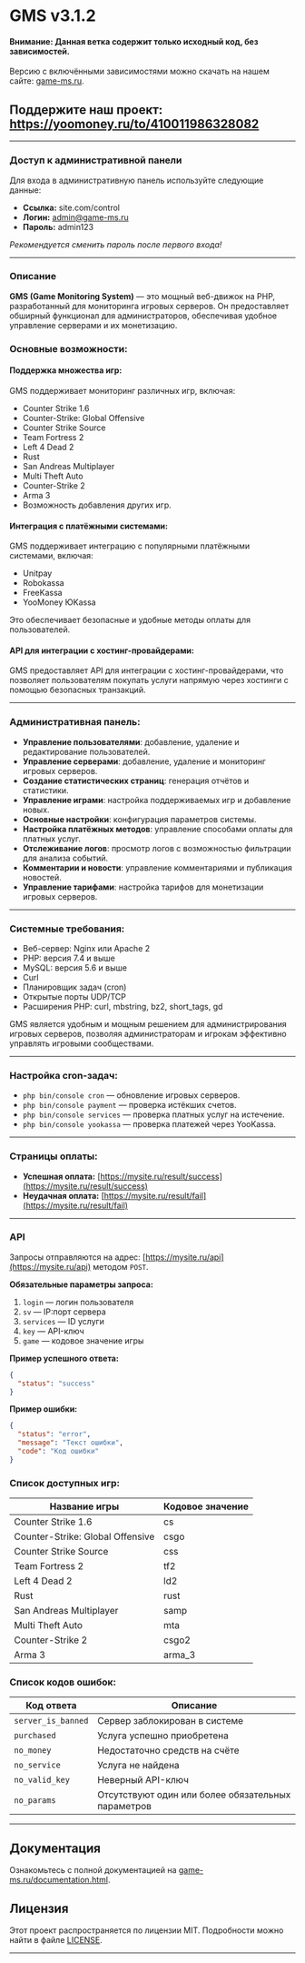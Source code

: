 # GMS v3.1.2

#### Внимание: Данная ветка содержит только исходный код, без зависимостей.

Версию с включёнными зависимостями можно скачать на нашем сайте: [game-ms.ru](https://game-ms.ru).

## Поддержите наш проект: https://yoomoney.ru/to/410011986328082

---


### Доступ к административной панели

Для входа в административную панель используйте следующие данные:

- **Ссылка:** site.com/control
- **Логин:** admin@game-ms.ru
- **Пароль:** admin123

*Рекомендуется сменить пароль после первого входа!*

---

### Описание

**GMS (Game Monitoring System)** — это мощный веб-движок на PHP, разработанный для мониторинга игровых серверов. Он предоставляет обширный функционал для администраторов, обеспечивая удобное управление серверами и их монетизацию.

### Основные возможности:

#### Поддержка множества игр:
GMS поддерживает мониторинг различных игр, включая:
- Counter Strike 1.6
- Counter-Strike: Global Offensive
- Counter Strike Source
- Team Fortress 2
- Left 4 Dead 2
- Rust
- San Andreas Multiplayer
- Multi Theft Auto
- Counter-Strike 2
- Arma 3
- Возможность добавления других игр.

#### Интеграция с платёжными системами:
GMS поддерживает интеграцию с популярными платёжными системами, включая:
- Unitpay
- Robokassa
- FreeKassa
- YooMoney ЮKassa

Это обеспечивает безопасные и удобные методы оплаты для пользователей.

#### API для интеграции с хостинг-провайдерами:
GMS предоставляет API для интеграции с хостинг-провайдерами, что позволяет пользователям покупать услуги напрямую через хостинги с помощью безопасных транзакций.

---

### Административная панель:

- **Управление пользователями**: добавление, удаление и редактирование пользователей.
- **Управление серверами**: добавление, удаление и мониторинг игровых серверов.
- **Создание статистических страниц**: генерация отчётов и статистики.
- **Управление играми**: настройка поддерживаемых игр и добавление новых.
- **Основные настройки**: конфигурация параметров системы.
- **Настройка платёжных методов**: управление способами оплаты для платных услуг.
- **Отслеживание логов**: просмотр логов с возможностью фильтрации для анализа событий.
- **Комментарии и новости**: управление комментариями и публикация новостей.
- **Управление тарифами**: настройка тарифов для монетизации игровых серверов.

---

### Системные требования:

- Веб-сервер: Nginx или Apache 2
- PHP: версия 7.4 и выше
- MySQL: версия 5.6 и выше
- Curl
- Планировщик задач (cron)
- Открытые порты UDP/TCP
- Расширения PHP: curl, mbstring, bz2, short_tags, gd

GMS является удобным и мощным решением для администрирования игровых серверов, позволяя администраторам и игрокам эффективно управлять игровыми сообществами.

---

### Настройка cron-задач:

- `php bin/console cron` — обновление игровых серверов.
- `php bin/console payment` — проверка истёкших счетов.
- `php bin/console services` — проверка платных услуг на истечение.
- `php bin/console yookassa` — проверка платежей через YooKassa.

---

### Страницы оплаты:

- **Успешная оплата:** [https://mysite.ru/result/success](https://mysite.ru/result/success)
- **Неудачная оплата:** [https://mysite.ru/result/fail](https://mysite.ru/result/fail)

---

### API

Запросы отправляются на адрес: [https://mysite.ru/api](https://mysite.ru/api) методом `POST`.

**Обязательные параметры запроса:**
1. `login` — логин пользователя
2. `sv` — IP:порт сервера
3. `services` — ID услуги
4. `key` — API-ключ
5. `game` — кодовое значение игры

**Пример успешного ответа:**
```json
{
  "status": "success"
}
```

**Пример ошибки:**
```json
{
  "status": "error",
  "message": "Текст ошибки",
  "code": "Код ошибки"
}
```

### Список доступных игр:

| Название игры                    | Кодовое значение |
|----------------------------------|------------------|
| Counter Strike 1.6               | cs               |
| Counter-Strike: Global Offensive | csgo             |
| Counter Strike Source            | css              |
| Team Fortress 2                  | tf2              |
| Left 4 Dead 2                    | ld2              |
| Rust                             | rust             |
| San Andreas Multiplayer          | samp             |
| Multi Theft Auto                 | mta              |
| Counter-Strike 2                 | csgo2            |
| Arma 3                           | arma_3           |

### Список кодов ошибок:

| Код ответа      | Описание                                              |
|-----------------|-------------------------------------------------------|
| `server_is_banned` | Сервер заблокирован в системе                       |
| `purchased`        | Услуга успешно приобретена                          |
| `no_money`         | Недостаточно средств на счёте                       |
| `no_service`       | Услуга не найдена                                   |
| `no_valid_key`     | Неверный API-ключ                                   |
| `no_params`        | Отсутствуют один или более обязательных параметров  |

---

## Документация

Ознакомьтесь с полной документацией на [game-ms.ru/documentation.html](https://game-ms.ru/documentation.html).

## Лицензия

Этот проект распространяется по лицензии MIT. Подробности можно найти в файле [LICENSE](./LICENSE.MD).


---